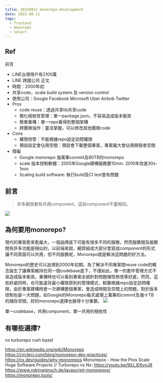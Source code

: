 ```yaml
---
title: 20220811-monorepo-development
date: 2022-08-11
tags:
  - frontend
  - monorepo
  - select
---
```


## Ref

前言
- LINE台灣用戶有2100萬
- LINE 跨國公司
正文
- 時間：2000年初
- 共享code，scale build system 及 version control 
- 使用公司：Google Facebook Microsoft Uber Airbnb Twitter
- Pros
    - code reuse：透過共享lib共享code
    - 簡化相依性管理：單一package.json，不容易造成版本衝突
    - 簡單重構：單一repo看得到整個架構
    - 跨團隊協作：靈活掌握，可以修改其他團隊code
- Cons
    - 權限控管：不能根據repo設定訪問權限
    - 預設設定會佔用空間：預設會下載整個專案，專案龐大會佔用開發者空間
- 障礙
    - Google monorepo 幾萬筆commit及80TB的monorepo
    - scale 版本控制軟體：2005年Google建構服務要10min. 2010年改進30s-1min
    - Scaling build software: 執行build及CI test會有問題


## 前言
> 許多網頁都有共用component，這些component不盡相同。

![](https://i.imgur.com/XqjBPCD.jpg)

## 為何要用monorepo?
現代的專案愈來愈龐大，一個品牌底下可能有很多不同的服務，然而服務間及服務間有許多功能是相似的，以前端來說，網頁組成大部分會寫成component的形式讓不同頁面可以共用，但不同服務呢，Monorepo就是解決這問題的好方法。

Monorepo的歷史可以追溯到2000年初期，為了解決不同專案間reuse code的概念誕生了讓專案維持在同一個codebase底下，不僅如此，單一的套件管理方式不易造成版本衝突，重構時也可以看到專案全貌針對問題彈性修改等好處，然而，這些好處同時，也可能違背最小權限原則的管理模式，較難根據repo設定訪問權限，由於專案建構時會一次建構整個專案，會造成時間及空間上的問題，對於版本控制也是一大問題，如Google的Monorepo每天處理上萬筆的commit及幾十TB的儲存空間，好的monorepo選擇也變得十分重要。
![](https://i.imgur.com/mtHvHZA.jpg)

單一codebase，共用component，單一共用的相依性

## 有哪些選擇?
nx turborepo rush bazel


https://en.wikipedia.org/wiki/Monorepo
https://circleci.com/blog/monorepo-dev-practices/
https://nx.dev/guides/why-monorepos
Monorepos - How the Pros Scale Huge Software Projects // Turborepo vs Nx: https://youtu.be/9iU_IE6vnJ8
https://www.robinwieruch.de/javascript-monorepos/
https://monorepo.tools/